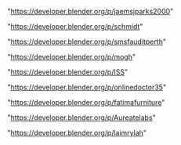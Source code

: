 "https://developer.blender.org/p/jaemsjparks2000"

"https://developer.blender.org/p/schmidt"

"https://developer.blender.org/p/smsfauditperth"

"https://developer.blender.org/p/mogh"

"https://developer.blender.org/p/ISS"

"https://developer.blender.org/p/onlinedoctor35"

"https://developer.blender.org/p/fatimafurniture"

"https://developer.blender.org/p/Aureatelabs"

"https://developer.blender.org/p/laimrylah"

